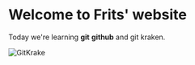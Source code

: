 # Welcome to Frits' website 
Today we're learning **git** __github__ and git kraken. 

![GitKrake](https://miro.medium.com/v2/resize:fit:1400/0*60NIVdYj2f5vETt2.png)